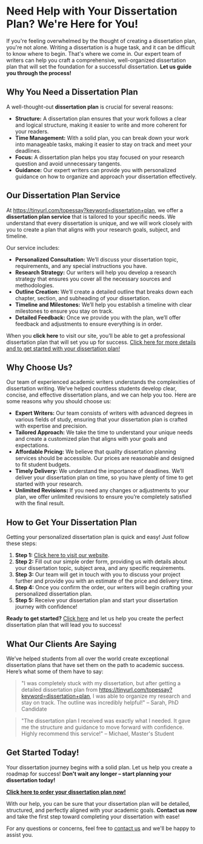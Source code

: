 # Need Help with Your Dissertation Plan? We're Here for You!

If you're feeling overwhelmed by the thought of creating a dissertation plan, you're not alone. Writing a dissertation is a huge task, and it can be difficult to know where to begin. That's where we come in. Our expert team of writers can help you craft a comprehensive, well-organized dissertation plan that will set the foundation for a successful dissertation. **Let us guide you through the process!**

## Why You Need a Dissertation Plan

A well-thought-out **dissertation plan** is crucial for several reasons:

- **Structure:** A dissertation plan ensures that your work follows a clear and logical structure, making it easier to write and more coherent for your readers.
- **Time Management:** With a solid plan, you can break down your work into manageable tasks, making it easier to stay on track and meet your deadlines.
- **Focus:** A dissertation plan helps you stay focused on your research question and avoid unnecessary tangents.
- **Guidance:** Our expert writers can provide you with personalized guidance on how to organize and approach your dissertation effectively.

## Our Dissertation Plan Service

At https://tinyurl.com/topessay?keyword=dissertation+plan, we offer a **dissertation plan service** that is tailored to your specific needs. We understand that every dissertation is unique, and we will work closely with you to create a plan that aligns with your research goals, subject, and timeline.

Our service includes:

- **Personalized Consultation:** We’ll discuss your dissertation topic, requirements, and any special instructions you have.
- **Research Strategy:** Our writers will help you develop a research strategy that ensures you cover all the necessary sources and methodologies.
- **Outline Creation:** We’ll create a detailed outline that breaks down each chapter, section, and subheading of your dissertation.
- **Timeline and Milestones:** We’ll help you establish a timeline with clear milestones to ensure you stay on track.
- **Detailed Feedback:** Once we provide you with the plan, we’ll offer feedback and adjustments to ensure everything is in order.

When you **click here** to visit our site, you’ll be able to get a professional dissertation plan that will set you up for success. [Click here for more details and to get started with your dissertation plan!](https://tinyurl.com/topessay?keyword=dissertation+plan)

## Why Choose Us?

Our team of experienced academic writers understands the complexities of dissertation writing. We’ve helped countless students develop clear, concise, and effective dissertation plans, and we can help you too. Here are some reasons why you should choose us:

- **Expert Writers:** Our team consists of writers with advanced degrees in various fields of study, ensuring that your dissertation plan is crafted with expertise and precision.
- **Tailored Approach:** We take the time to understand your unique needs and create a customized plan that aligns with your goals and expectations.
- **Affordable Pricing:** We believe that quality dissertation planning services should be accessible. Our prices are reasonable and designed to fit student budgets.
- **Timely Delivery:** We understand the importance of deadlines. We’ll deliver your dissertation plan on time, so you have plenty of time to get started with your research.
- **Unlimited Revisions:** If you need any changes or adjustments to your plan, we offer unlimited revisions to ensure you’re completely satisfied with the final result.

## How to Get Your Dissertation Plan

Getting your personalized dissertation plan is quick and easy! Just follow these steps:

1. **Step 1:** [Click here to visit our website](https://tinyurl.com/topessay?keyword=dissertation+plan).
2. **Step 2:** Fill out our simple order form, providing us with details about your dissertation topic, subject area, and any specific requirements.
3. **Step 3:** Our team will get in touch with you to discuss your project further and provide you with an estimate of the price and delivery time.
4. **Step 4:** Once you confirm the order, our writers will begin crafting your personalized dissertation plan.
5. **Step 5:** Receive your dissertation plan and start your dissertation journey with confidence!

**Ready to get started?** [Click here](https://tinyurl.com/topessay?keyword=dissertation+plan) and let us help you create the perfect dissertation plan that will lead you to success!

## What Our Clients Are Saying

We’ve helped students from all over the world create exceptional dissertation plans that have set them on the path to academic success. Here’s what some of them have to say:

> "I was completely stuck with my dissertation, but after getting a detailed dissertation plan from https://tinyurl.com/topessay?keyword=dissertation+plan, I was able to organize my research and stay on track. The outline was incredibly helpful!" – Sarah, PhD Candidate

> "The dissertation plan I received was exactly what I needed. It gave me the structure and guidance to move forward with confidence. Highly recommend this service!" – Michael, Master's Student

## Get Started Today!

Your dissertation journey begins with a solid plan. Let us help you create a roadmap for success! **Don't wait any longer – start planning your dissertation today!**

[**Click here to order your dissertation plan now!**](https://tinyurl.com/topessay?keyword=dissertation+plan)

With our help, you can be sure that your dissertation plan will be detailed, structured, and perfectly aligned with your academic goals. **Contact us now** and take the first step toward completing your dissertation with ease!

For any questions or concerns, feel free to [contact us](https://tinyurl.com/topessay?keyword=dissertation+plan) and we'll be happy to assist you.
